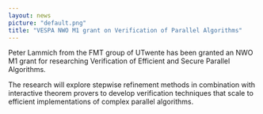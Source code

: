 ```yaml
---
layout: news
picture: "default.png"
title: "VESPA NWO M1 grant on Verification of Parallel Algorithms"
---
```


Peter Lammich from the FMT group of UTwente has been granted an NWO M1 grant for researching Verification of Efficient and Secure Parallel Algorithms. 

The research will explore stepwise refinement methods in combination with interactive theorem provers to develop verification techniques that scale to efficient implementations of complex parallel algorithms.